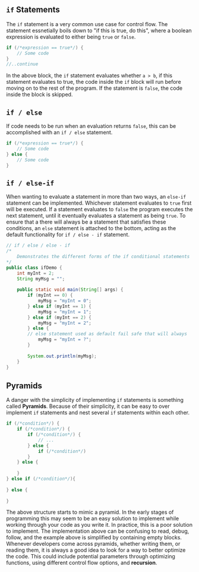## `if` Statements

 The `if` statement is a very common use case for control flow. The statement essnetially boils down to "if this is true, do this", where a boolean expression is evaluated to either being `true` or `false`. 

```java
if (/*expression == true*/) {
    // Some code
}
//..continue
```

In the above block, the `if` statement evaluates whether `a > b`, if this statement evaluates to true, the code inside the `if` block will run before moving on to the rest of the program. If the statement is `false`, the code inside the  block is skipped. 

## `if / else`

If code needs to be run when an evaluation returns `false`, this can be accomplished with an `if / else` statement. 

```java
if (/*expression == true*/) {
    // Some code
} else {
    // Some code
}
```

## `if / else-if`

When wanting to evaluate a statement in more than two ways, an `else-if` statement can be implemented. Whichever statement evaluates to `true` first will be executed. If a statement evaluates to `false` the program executes the next statement, until it eventually evaluates a statement as being `true`. To ensure that a there will always be a statement that satisfies these conditions, an `else` statement is attached to the bottom, acting as the default functionality for `if / else - if` statement. 

```java
// if / else / else - if
/*
	Demonstrates the different forms of the if conditional statements
*/
public class ifDemo {
    int myInt = 2;
    String myMsg = "";
    
    public static void main(String[] args) {
        if (myInt == 0) {
			myMsg = "myInt = 0";
        } else if (myInt == 1) {
 		    myMsg = "myInt = 1";
		} else if (myInt == 2) {
 		    myMsg = "myInt = 2";
		} else {
        // else statement used as default fail safe that will always 			evealuate to true should the program fall through to this point
  		    myMsg = "myInt = ?";
		}
        
        System.out.println(myMsg);
    }
}
```



## Pyramids

A danger with the simplicity of implementing `if` statements is something called **Pyramids**. Because of their simplicity, it can be easy to over implement `if` statements and nest several `if` statements within each other. 

```java
if (/*condition*/) {
    if (/*condition*/) {
        if (/*condition*/) {
            // ...
        } else {
            if (/*condition*/)
        }
    } else {
        
    }
} else if (/*condition*/){
    
} else {
    
}
```

The above structure starts to mimic a pyramid. In the early stages of programming this may seem to be an easy solution to implement while working through your code as you write it. In practice, this is a poor solution to implement. The implementation above can be confusing to read, debug, follow, and the example above is simplified by containing empty blocks. Whenever developers come across pyramids, whether writing them, or reading them, it is always a good idea to look for a way to better optimize the code. This could include potential parameters through optimizing functions, using different control flow options, and **recursion**. 